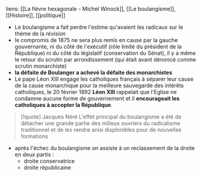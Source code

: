 liens: [[La fièvre hexagonale - Michel Winock]], [[Le boulangisme]], [[Histoire]], [[politique]]

- Le boulangisme a fait perdre l'estime qu'avaient les radicaux sur le thème de la *révision*
- le compromis de 1875 ne sera plus remis en cause par la gauche gouvernante, ni du côté de l'exécutif (rôle limité du président de la République) ni du côté du législatif (conservation du Sénat), il y a même le retour du scrutin par arrondissement (qui était avant dénoncé comme scrutin monarchiste)
- **la défaite de Boulanger a achevé la défaite des monarchistes**
- Le pape Léon XIII engage les catholiques français à séparer leur cause de la cause monarchique pour la meilleure sauvegarde des intérêts catholiques, le 20 février 1892 **Léon XIII** rappelait que l'Eglise ne condamne aucune forme de gouvernement et il **encourageait les catholiques à accepter la République**.

> [!quote] Jacques Néré
> L'effet principal du boulangisme a été de détacher une grande partie des milieux ouvriers du radicalisme traditionnel et de les rendre anisi displonibles pour de nouvelles formations
- après l'échec du boulangisme on assiste à un reclassement de la droite en deux partis :
	- droite conservatrice
	- droite républicaine